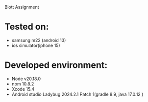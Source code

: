 Blott Assignment

# Tested on:

- samsung m22 (android 13)
- ios simulator(iphone 15)

# Developed environment:

- Node v20.18.0
- npm 10.8.2
- Xcode 15.4
- Android studio Ladybug 2024.2.1 Patch 1(gradle 8.9, java 17.0.12 )


